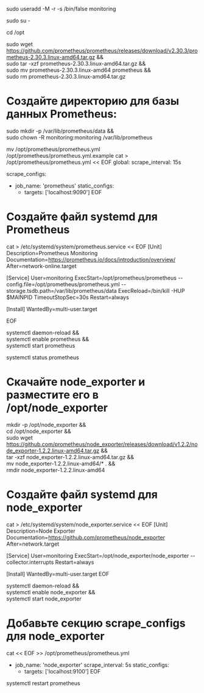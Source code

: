 sudo useradd -M -r -s /bin/false monitoring

sudo su -

cd /opt

sudo wget https://github.com/prometheus/prometheus/releases/download/v2.30.3/prometheus-2.30.3.linux-amd64.tar.gz && \
sudo tar -xzf prometheus-2.30.3.linux-amd64.tar.gz && \
sudo mv prometheus-2.30.3.linux-amd64 prometheus && \
sudo rm prometheus-2.30.3.linux-amd64.tar.gz

# Создайте директорию для базы данных Prometheus:

sudo mkdir -p /var/lib/prometheus/data && \
sudo chown -R monitoring:monitoring /var/lib/prometheus

mv  /opt/prometheus/prometheus.yml /opt/prometheus/prometheus.yml.example
cat > /opt/prometheus/prometheus.yml << EOF
global:
  scrape_interval: 15s

scrape_configs:
  - job_name: 'prometheus'
    static_configs:
      - targets: ['localhost:9090']
EOF

# Создайте файл systemd для Prometheus

cat > /etc/systemd/system/prometheus.service << EOF
[Unit]
Description=Prometheus Monitoring
Documentation=https://prometheus.io/docs/introduction/overview/
After=network-online.target

[Service]
User=monitoring
ExecStart=/opt/prometheus/prometheus --config.file=/opt/prometheus/prometheus.yml --storage.tsdb.path=/var/lib/prometheus/data
ExecReload=/bin/kill -HUP $MAINPID
TimeoutStopSec=30s
Restart=always

[Install]
WantedBy=multi-user.target

EOF


systemctl daemon-reload && \
systemctl enable prometheus && \
systemctl start prometheus

systemctl status prometheus

# Скачайте node_exporter и разместите его в /opt/node_exporter

mkdir -p /opt/node_exporter && \
cd /opt/node_exporter && \
sudo wget https://github.com/prometheus/node_exporter/releases/download/v1.2.2/node_exporter-1.2.2.linux-amd64.tar.gz && \
tar -xzf node_exporter-1.2.2.linux-amd64.tar.gz && \
mv node_exporter-1.2.2.linux-amd64/* . && \
rmdir node_exporter-1.2.2.linux-amd64

# Создайте файл systemd для node_exporter

cat > /etc/systemd/system/node_exporter.service << EOF
[Unit]
Description=Node Exporter
Documentation=https://github.com/prometheus/node_exporter
After=network.target

[Service]
User=monitoring
ExecStart=/opt/node_exporter/node_exporter --collector.interrupts
Restart=always

[Install]
WantedBy=multi-user.target
EOF


systemctl daemon-reload && \
systemctl enable node_exporter && \
systemctl start node_exporter

# Добавьте секцию scrape_configs для node_exporter

cat << EOF >> /opt/prometheus/prometheus.yml
  - job_name: 'node_exporter'
    scrape_interval: 5s
    static_configs:
      - targets: ['localhost:9100']
EOF

systemctl restart prometheus